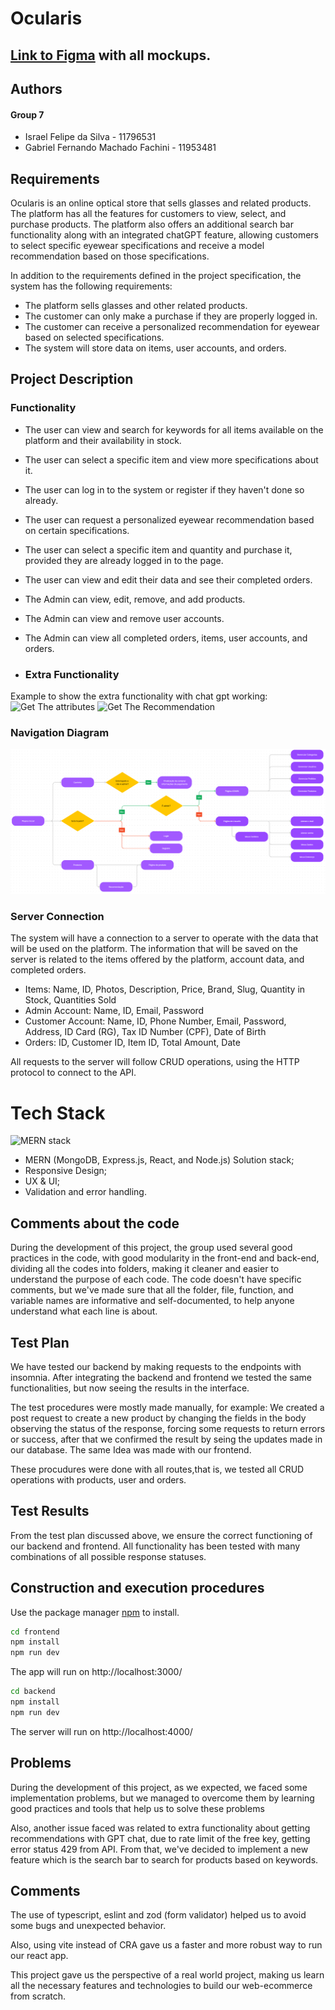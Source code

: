 # Ocularis

## [Link to Figma](https://www.figma.com/file/JscsXqK1cnMdkIQfJeisMQ/Web-dev-online-store?type=design&node-id=2%3A5&t=45La1o0rPl0CuJ8D-1) with all mockups.

## Authors

#### Group 7

- Israel Felipe da Silva - 11796531
- Gabriel Fernando Machado Fachini - 11953481

## Requirements

Ocularis is an online optical store that sells glasses and related products. The platform has all the features for customers to view, select, and purchase products. The platform also offers an additional search bar functionality along with an integrated chatGPT feature, allowing customers to select specific eyewear specifications and receive a model recommendation based on those specifications.

In addition to the requirements defined in the project specification, the system has the following requirements:

- The platform sells glasses and other related products.
- The customer can only make a purchase if they are properly logged in.
- The customer can receive a personalized recommendation for eyewear based on selected specifications.
- The system will store data on items, user accounts, and orders.

## Project Description

### Functionality

- The user can view and search for keywords for all items available on the platform and their availability in stock.
- The user can select a specific item and view more specifications about it.
- The user can log in to the system or register if they haven't done so already.
- The user can request a personalized eyewear recommendation based on certain specifications.
- The user can select a specific item and quantity and purchase it, provided they are already logged in to the page.
- The user can view and edit their data and see their completed orders.
- The Admin can view, edit, remove, and add products.
- The Admin can view and remove user accounts.
- The Admin can view all completed orders, items, user accounts, and orders.

- ### Extra Functionality

Example to show the extra functionality with chat gpt working:
![Get The attributes](https://i.ibb.co/NFYC8rz/Captura-de-Tela-117.png)
![Get The Recommendation](https://i.ibb.co/RpFShBz/Captura-de-Tela-118.png)

### Navigation Diagram

<img src='diagrama2.png' />

### Server Connection

The system will have a connection to a server to operate with the data that will be used on the platform. The information that will be saved on the server is related to the items offered by the platform, account data, and completed orders.

- Items: Name, ID, Photos, Description, Price, Brand, Slug, Quantity in Stock, Quantities Sold
- Admin Account: Name, ID, Email, Password
- Customer Account: Name, ID, Phone Number, Email, Password, Address, ID Card (RG), Tax ID Number (CPF), Date of Birth
- Orders: ID, Customer ID, Item ID, Total Amount, Date

All requests to the server will follow CRUD operations, using the HTTP protocol to connect to the API.

# Tech Stack

![MERN stack](https://res.cloudinary.com/silenceiv/image/upload/c_fill,h_205,w_512/v1617484581/mern_sakbwj.png)

- MERN (MongoDB, Express.js, React, and Node.js) Solution stack;
- Responsive Design;
- UX & UI;
- Validation and error handling.

## Comments about the code

During the development of this project, the group used several good practices in the code, with good modularity in the front-end and back-end, dividing all the codes into folders, making it cleaner and easier to understand the purpose of each code. The code doesn't have specific comments, but we've made sure that all the folder, file, function, and variable names are informative and self-documented, to help anyone understand what each line is about.

## Test Plan

We have tested our backend by making requests to the endpoints with insomnia. After integrating the backend and frontend we tested the same functionalities, but now seeing the results in the interface.

The test procedures were mostly made manually, for example: We created a post request to create a new product by changing the fields in the body observing the status of the response, forcing some requests to return errors or success, after that we confirmed the result by seing the updates made in our database. The same Idea was made with our frontend.

These procudures were done with all routes,that is, we tested all CRUD operations with products, user and orders.

## Test Results

From the test plan discussed above, we ensure the correct functioning of our backend and frontend. All functionality has been tested with many combinations of all possible response statuses.

## Construction and execution procedures

Use the package manager [npm](https://docs.npmjs.com/) to install.

```bash
cd frontend
npm install
npm run dev
```

The app will run on http://localhost:3000/

```bash
cd backend
npm install
npm run dev
```

The server will run on http://localhost:4000/

## Problems

During the development of this project, as we expected, we faced some implementation problems, but we managed to overcome them by learning good practices and tools that help us to solve these problems

Also, another issue faced was related to extra functionality about getting recommendations with GPT chat, due to rate limit of the free key, getting error status 429 from API. From that, we've decided to implement a new feature which is the search bar to search for products based on keywords.

## Comments

The use of typescript, eslint and zod (form validator) helped us to avoid some bugs and unexpected behavior.

Also, using vite instead of CRA gave us a faster and more robust way to run our react app.

This project gave us the perspective of a real world project, making us learn all the necessary features and technologies to build our web-ecommerce from scratch.
